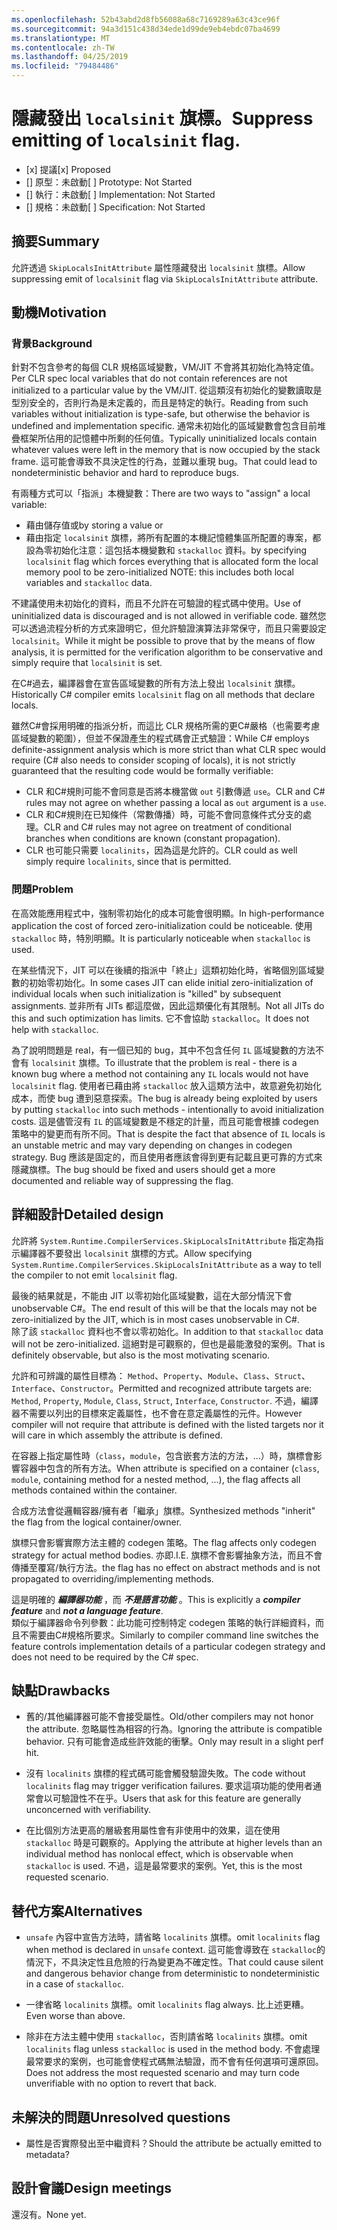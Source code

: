 ```yaml
---
ms.openlocfilehash: 52b43abd2d8fb56088a68c7169289a63c43ce96f
ms.sourcegitcommit: 94a3d151c438d34ede1d99de9eb4ebdc07ba4699
ms.translationtype: MT
ms.contentlocale: zh-TW
ms.lasthandoff: 04/25/2019
ms.locfileid: "79484486"
---
```

# <a name="suppress-emitting-of-localsinit-flag"></a><span data-ttu-id="d4d78-101">隱藏發出 `localsinit` 旗標。</span><span class="sxs-lookup"><span data-stu-id="d4d78-101">Suppress emitting of `localsinit` flag.</span></span>

* <span data-ttu-id="d4d78-102">[x] 提議</span><span class="sxs-lookup"><span data-stu-id="d4d78-102">[x] Proposed</span></span>
* <span data-ttu-id="d4d78-103">[] 原型：未啟動</span><span class="sxs-lookup"><span data-stu-id="d4d78-103">[ ] Prototype: Not Started</span></span>
* <span data-ttu-id="d4d78-104">[] 執行：未啟動</span><span class="sxs-lookup"><span data-stu-id="d4d78-104">[ ] Implementation: Not Started</span></span>
* <span data-ttu-id="d4d78-105">[] 規格：未啟動</span><span class="sxs-lookup"><span data-stu-id="d4d78-105">[ ] Specification: Not Started</span></span>

## <a name="summary"></a><span data-ttu-id="d4d78-106">摘要</span><span class="sxs-lookup"><span data-stu-id="d4d78-106">Summary</span></span>
[summary]: #summary

<span data-ttu-id="d4d78-107">允許透過 `SkipLocalsInitAttribute` 屬性隱藏發出 `localsinit` 旗標。</span><span class="sxs-lookup"><span data-stu-id="d4d78-107">Allow suppressing emit of `localsinit` flag via `SkipLocalsInitAttribute` attribute.</span></span> 

## <a name="motivation"></a><span data-ttu-id="d4d78-108">動機</span><span class="sxs-lookup"><span data-stu-id="d4d78-108">Motivation</span></span>
[motivation]: #motivation


### <a name="background"></a><span data-ttu-id="d4d78-109">背景</span><span class="sxs-lookup"><span data-stu-id="d4d78-109">Background</span></span>
<span data-ttu-id="d4d78-110">針對不包含參考的每個 CLR 規格區域變數，VM/JIT 不會將其初始化為特定值。</span><span class="sxs-lookup"><span data-stu-id="d4d78-110">Per CLR spec local variables that do not contain references are not initialized to a particular value by the VM/JIT.</span></span> <span data-ttu-id="d4d78-111">從這類沒有初始化的變數讀取是型別安全的，否則行為是未定義的，而且是特定的執行。</span><span class="sxs-lookup"><span data-stu-id="d4d78-111">Reading from such variables without initialization is type-safe, but otherwise the behavior is undefined and implementation specific.</span></span> <span data-ttu-id="d4d78-112">通常未初始化的區域變數會包含目前堆疊框架所佔用的記憶體中所剩的任何值。</span><span class="sxs-lookup"><span data-stu-id="d4d78-112">Typically uninitialized locals contain whatever values were left in the memory that is now occupied by the stack frame.</span></span> <span data-ttu-id="d4d78-113">這可能會導致不具決定性的行為，並難以重現 bug。</span><span class="sxs-lookup"><span data-stu-id="d4d78-113">That could lead to nondeterministic behavior and hard to reproduce bugs.</span></span> 

<span data-ttu-id="d4d78-114">有兩種方式可以「指派」本機變數：</span><span class="sxs-lookup"><span data-stu-id="d4d78-114">There are two ways to "assign" a local variable:</span></span> 
- <span data-ttu-id="d4d78-115">藉由儲存值或</span><span class="sxs-lookup"><span data-stu-id="d4d78-115">by storing a value or</span></span> 
- <span data-ttu-id="d4d78-116">藉由指定 `localsinit` 旗標，將所有配置的本機記憶體集區所配置的專案，都設為零初始化注意：這包括本機變數和 `stackalloc` 資料。</span><span class="sxs-lookup"><span data-stu-id="d4d78-116">by specifying `localsinit` flag which forces everything that is allocated form the local memory pool to be zero-initialized NOTE: this includes both local variables and `stackalloc` data.</span></span>    

<span data-ttu-id="d4d78-117">不建議使用未初始化的資料，而且不允許在可驗證的程式碼中使用。</span><span class="sxs-lookup"><span data-stu-id="d4d78-117">Use of uninitialized data is discouraged and is not allowed in verifiable code.</span></span> <span data-ttu-id="d4d78-118">雖然您可以透過流程分析的方式來證明它，但允許驗證演算法非常保守，而且只需要設定 `localsinit`。</span><span class="sxs-lookup"><span data-stu-id="d4d78-118">While it might be possible to prove that by the means of flow analysis, it is permitted for the verification algorithm to be conservative and simply require that `localsinit` is set.</span></span>

<span data-ttu-id="d4d78-119">在C#過去，編譯器會在宣告區域變數的所有方法上發出 `localsinit` 旗標。</span><span class="sxs-lookup"><span data-stu-id="d4d78-119">Historically C# compiler emits `localsinit` flag on all methods that declare locals.</span></span>

<span data-ttu-id="d4d78-120">雖然C#會採用明確的指派分析，而這比 CLR 規格所需的更C#嚴格（也需要考慮區域變數的範圍），但並不保證產生的程式碼會正式驗證：</span><span class="sxs-lookup"><span data-stu-id="d4d78-120">While C# employs definite-assignment analysis which is more strict than what CLR spec would require (C# also needs to consider scoping of locals), it is not strictly guaranteed that the resulting code would be formally verifiable:</span></span>
- <span data-ttu-id="d4d78-121">CLR 和C#規則可能不會同意是否將本機當做 `out` 引數傳遞 `use`。</span><span class="sxs-lookup"><span data-stu-id="d4d78-121">CLR and C# rules may not agree on whether passing a local as `out` argument is a `use`.</span></span>
- <span data-ttu-id="d4d78-122">CLR 和C#規則在已知條件（常數傳播）時，可能不會同意條件式分支的處理。</span><span class="sxs-lookup"><span data-stu-id="d4d78-122">CLR and C# rules may not agree on treatment of conditional branches when conditions are known (constant propagation).</span></span>
- <span data-ttu-id="d4d78-123">CLR 也可能只需要 `localinits`，因為這是允許的。</span><span class="sxs-lookup"><span data-stu-id="d4d78-123">CLR could as well simply require `localinits`, since that is permitted.</span></span>  

### <a name="problem"></a><span data-ttu-id="d4d78-124">問題</span><span class="sxs-lookup"><span data-stu-id="d4d78-124">Problem</span></span>
<span data-ttu-id="d4d78-125">在高效能應用程式中，強制零初始化的成本可能會很明顯。</span><span class="sxs-lookup"><span data-stu-id="d4d78-125">In high-performance application the cost of forced zero-initialization could be noticeable.</span></span> <span data-ttu-id="d4d78-126">使用 `stackalloc` 時，特別明顯。</span><span class="sxs-lookup"><span data-stu-id="d4d78-126">It is particularly noticeable when `stackalloc` is used.</span></span>

<span data-ttu-id="d4d78-127">在某些情況下，JIT 可以在後續的指派中「終止」這類初始化時，省略個別區域變數的初始零初始化。</span><span class="sxs-lookup"><span data-stu-id="d4d78-127">In some cases JIT can elide initial zero-initialization of individual locals when such initialization is "killed" by subsequent assignments.</span></span> <span data-ttu-id="d4d78-128">並非所有 JITs 都這麼做，因此這類優化有其限制。</span><span class="sxs-lookup"><span data-stu-id="d4d78-128">Not all JITs do this and such optimization has limits.</span></span> <span data-ttu-id="d4d78-129">它不會協助 `stackalloc`。</span><span class="sxs-lookup"><span data-stu-id="d4d78-129">It does not help with `stackalloc`.</span></span>

<span data-ttu-id="d4d78-130">為了說明問題是 real，有一個已知的 bug，其中不包含任何 `IL` 區域變數的方法不會有 `localsinit` 旗標。</span><span class="sxs-lookup"><span data-stu-id="d4d78-130">To illustrate that the problem is real - there is a known bug where a method not containing any `IL` locals would not have `localsinit` flag.</span></span> <span data-ttu-id="d4d78-131">使用者已藉由將 `stackalloc` 放入這類方法中，故意避免初始化成本，而使 bug 遭到惡意探索。</span><span class="sxs-lookup"><span data-stu-id="d4d78-131">The bug is already being exploited by users by putting `stackalloc` into such methods - intentionally to avoid initialization costs.</span></span> <span data-ttu-id="d4d78-132">這是儘管沒有 `IL` 的區域變數是不穩定的計量，而且可能會根據 codegen 策略中的變更而有所不同。</span><span class="sxs-lookup"><span data-stu-id="d4d78-132">That is despite the fact that absence of `IL` locals is an unstable metric and may vary depending on changes in codegen strategy.</span></span> <span data-ttu-id="d4d78-133">Bug 應該是固定的，而且使用者應該會得到更有記載且更可靠的方式來隱藏旗標。</span><span class="sxs-lookup"><span data-stu-id="d4d78-133">The bug should be fixed and users should get a more documented and reliable way of suppressing the flag.</span></span> 

## <a name="detailed-design"></a><span data-ttu-id="d4d78-134">詳細設計</span><span class="sxs-lookup"><span data-stu-id="d4d78-134">Detailed design</span></span>

<span data-ttu-id="d4d78-135">允許將 `System.Runtime.CompilerServices.SkipLocalsInitAttribute` 指定為指示編譯器不要發出 `localsinit` 旗標的方式。</span><span class="sxs-lookup"><span data-stu-id="d4d78-135">Allow specifying `System.Runtime.CompilerServices.SkipLocalsInitAttribute` as a way to tell the compiler to not emit `localsinit` flag.</span></span>
 
<span data-ttu-id="d4d78-136">最後的結果就是，不能由 JIT 以零初始化區域變數，這在大部分情況下會 unobservable C#。</span><span class="sxs-lookup"><span data-stu-id="d4d78-136">The end result of this will be that the locals may not be zero-initialized by the JIT, which is in most cases unobservable in C#.</span></span>  
<span data-ttu-id="d4d78-137">除了該 `stackalloc` 資料也不會以零初始化。</span><span class="sxs-lookup"><span data-stu-id="d4d78-137">In addition to that `stackalloc` data will not be zero-initialized.</span></span> <span data-ttu-id="d4d78-138">這絕對是可觀察的，但也是最能激發的案例。</span><span class="sxs-lookup"><span data-stu-id="d4d78-138">That is definitely observable, but also is the most motivating scenario.</span></span>

<span data-ttu-id="d4d78-139">允許和可辨識的屬性目標為： `Method`、`Property`、`Module`、`Class`、`Struct`、`Interface`、`Constructor`。</span><span class="sxs-lookup"><span data-stu-id="d4d78-139">Permitted and recognized attribute targets are: `Method`, `Property`, `Module`, `Class`, `Struct`, `Interface`, `Constructor`.</span></span> <span data-ttu-id="d4d78-140">不過，編譯器不需要以列出的目標來定義屬性，也不會在意定義屬性的元件。</span><span class="sxs-lookup"><span data-stu-id="d4d78-140">However compiler will not require that attribute is defined with the listed targets nor it will care in which assembly the attribute is defined.</span></span> 

<span data-ttu-id="d4d78-141">在容器上指定屬性時（`class`，`module`，包含嵌套方法的方法，...）時，旗標會影響容器中包含的所有方法。</span><span class="sxs-lookup"><span data-stu-id="d4d78-141">When attribute is specified on a container (`class`, `module`, containing method for a nested method, ...), the flag affects all methods contained within the container.</span></span>

<span data-ttu-id="d4d78-142">合成方法會從邏輯容器/擁有者「繼承」旗標。</span><span class="sxs-lookup"><span data-stu-id="d4d78-142">Synthesized methods "inherit" the flag from the logical container/owner.</span></span> 

<span data-ttu-id="d4d78-143">旗標只會影響實際方法主體的 codegen 策略。</span><span class="sxs-lookup"><span data-stu-id="d4d78-143">The flag affects only codegen strategy for actual method bodies.</span></span> <span data-ttu-id="d4d78-144">亦即.</span><span class="sxs-lookup"><span data-stu-id="d4d78-144">I.E.</span></span> <span data-ttu-id="d4d78-145">旗標不會影響抽象方法，而且不會傳播至覆寫/執行方法。</span><span class="sxs-lookup"><span data-stu-id="d4d78-145">the flag has no effect on abstract methods and is not propagated to overriding/implementing methods.</span></span>

<span data-ttu-id="d4d78-146">這是明確的 **_編譯器功能_** ，而 **_不是語言功能_** 。</span><span class="sxs-lookup"><span data-stu-id="d4d78-146">This is explicitly a **_compiler feature_** and **_not a language feature_**.</span></span>  
<span data-ttu-id="d4d78-147">類似于編譯器命令列參數：此功能可控制特定 codegen 策略的執行詳細資料，而且不需要由C#規格所要求。</span><span class="sxs-lookup"><span data-stu-id="d4d78-147">Similarly to compiler command line switches the feature controls implementation details of a particular codegen strategy and does not need to be required by the C# spec.</span></span>

## <a name="drawbacks"></a><span data-ttu-id="d4d78-148">缺點</span><span class="sxs-lookup"><span data-stu-id="d4d78-148">Drawbacks</span></span>
[drawbacks]: #drawbacks

- <span data-ttu-id="d4d78-149">舊的/其他編譯器可能不會接受屬性。</span><span class="sxs-lookup"><span data-stu-id="d4d78-149">Old/other compilers may not honor the attribute.</span></span>
<span data-ttu-id="d4d78-150">忽略屬性為相容的行為。</span><span class="sxs-lookup"><span data-stu-id="d4d78-150">Ignoring the attribute is compatible behavior.</span></span> <span data-ttu-id="d4d78-151">只有可能會造成些許效能的衝擊。</span><span class="sxs-lookup"><span data-stu-id="d4d78-151">Only may result in a slight perf hit.</span></span>

- <span data-ttu-id="d4d78-152">沒有 `localinits` 旗標的程式碼可能會觸發驗證失敗。</span><span class="sxs-lookup"><span data-stu-id="d4d78-152">The code without `localinits` flag may trigger verification failures.</span></span>
<span data-ttu-id="d4d78-153">要求這項功能的使用者通常會以可驗證性不在乎。</span><span class="sxs-lookup"><span data-stu-id="d4d78-153">Users that ask for this feature are generally unconcerned with verifiability.</span></span> 
 
- <span data-ttu-id="d4d78-154">在比個別方法更高的層級套用屬性會有非使用中的效果，這在使用 `stackalloc` 時是可觀察的。</span><span class="sxs-lookup"><span data-stu-id="d4d78-154">Applying the attribute at higher levels than an individual method has nonlocal effect, which is observable when `stackalloc` is used.</span></span> <span data-ttu-id="d4d78-155">不過，這是最常要求的案例。</span><span class="sxs-lookup"><span data-stu-id="d4d78-155">Yet, this is the most requested scenario.</span></span>

## <a name="alternatives"></a><span data-ttu-id="d4d78-156">替代方案</span><span class="sxs-lookup"><span data-stu-id="d4d78-156">Alternatives</span></span>
[alternatives]: #alternatives

- <span data-ttu-id="d4d78-157">`unsafe` 內容中宣告方法時，請省略 `localinits` 旗標。</span><span class="sxs-lookup"><span data-stu-id="d4d78-157">omit `localinits` flag when method is declared in `unsafe` context.</span></span> <span data-ttu-id="d4d78-158">這可能會導致在 `stackalloc`的情況下，不具決定性且危險的行為變更為不確定性。</span><span class="sxs-lookup"><span data-stu-id="d4d78-158">That could cause silent and dangerous behavior change from deterministic to nondeterministic in a case of `stackalloc`.</span></span>

- <span data-ttu-id="d4d78-159">一律省略 `localinits` 旗標。</span><span class="sxs-lookup"><span data-stu-id="d4d78-159">omit `localinits` flag always.</span></span>
<span data-ttu-id="d4d78-160">比上述更糟。</span><span class="sxs-lookup"><span data-stu-id="d4d78-160">Even worse than above.</span></span>

- <span data-ttu-id="d4d78-161">除非在方法主體中使用 `stackalloc`，否則請省略 `localinits` 旗標。</span><span class="sxs-lookup"><span data-stu-id="d4d78-161">omit `localinits` flag unless `stackalloc` is used in the method body.</span></span>
<span data-ttu-id="d4d78-162">不會處理最常要求的案例，也可能會使程式碼無法驗證，而不會有任何選項可還原回。</span><span class="sxs-lookup"><span data-stu-id="d4d78-162">Does not address the most requested scenario and may turn code unverifiable with no option to revert that back.</span></span>

## <a name="unresolved-questions"></a><span data-ttu-id="d4d78-163">未解決的問題</span><span class="sxs-lookup"><span data-stu-id="d4d78-163">Unresolved questions</span></span>
[unresolved]: #unresolved-questions

- <span data-ttu-id="d4d78-164">屬性是否實際發出至中繼資料？</span><span class="sxs-lookup"><span data-stu-id="d4d78-164">Should the attribute be actually emitted to metadata?</span></span> 

## <a name="design-meetings"></a><span data-ttu-id="d4d78-165">設計會議</span><span class="sxs-lookup"><span data-stu-id="d4d78-165">Design meetings</span></span>

<span data-ttu-id="d4d78-166">還沒有。</span><span class="sxs-lookup"><span data-stu-id="d4d78-166">None yet.</span></span> 